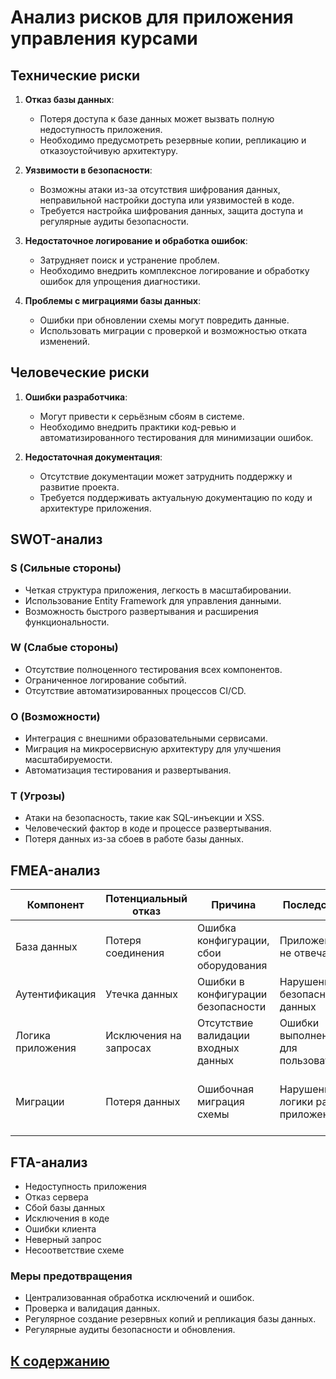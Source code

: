 ﻿# Анализ рисков для приложения управления курсами

## Технические риски

1. **Отказ базы данных**:
   - Потеря доступа к базе данных может вызвать полную недоступность приложения.
   - Необходимо предусмотреть резервные копии, репликацию и отказоустойчивую архитектуру.

2. **Уязвимости в безопасности**:
   - Возможны атаки из-за отсутствия шифрования данных, неправильной настройки доступа или уязвимостей в коде.
   - Требуется настройка шифрования данных, защита доступа и регулярные аудиты безопасности.

3. **Недостаточное логирование и обработка ошибок**:
   - Затрудняет поиск и устранение проблем.
   - Необходимо внедрить комплексное логирование и обработку ошибок для упрощения диагностики.

4. **Проблемы с миграциями базы данных**:
   - Ошибки при обновлении схемы могут повредить данные.
   - Использовать миграции с проверкой и возможностью отката изменений.

## Человеческие риски

1. **Ошибки разработчика**:
   - Могут привести к серьёзным сбоям в системе.
   - Необходимо внедрить практики код-ревью и автоматизированного тестирования для минимизации ошибок.

2. **Недостаточная документация**:
   - Отсутствие документации может затруднить поддержку и развитие проекта.
   - Требуется поддерживать актуальную документацию по коду и архитектуре приложения.

## SWOT-анализ

### S (Сильные стороны)
- Четкая структура приложения, легкость в масштабировании.
- Использование Entity Framework для управления данными.
- Возможность быстрого развертывания и расширения функциональности.

### W (Слабые стороны)
- Отсутствие полноценного тестирования всех компонентов.
- Ограниченное логирование событий.
- Отсутствие автоматизированных процессов CI/CD.

### O (Возможности)
- Интеграция с внешними образовательными сервисами.
- Миграция на микросервисную архитектуру для улучшения масштабируемости.
- Автоматизация тестирования и развертывания.

### T (Угрозы)
- Атаки на безопасность, такие как SQL-инъекции и XSS.
- Человеческий фактор в коде и процессе развертывания.
- Потеря данных из-за сбоев в работе базы данных.

## FMEA-анализ

| Компонент | Потенциальный отказ | Причина | Последствия | Меры минимизации |
|-----------|---------------------|---------|-------------|------------------|
| База данных | Потеря соединения | Ошибка конфигурации, сбои оборудования | Приложение не отвечает | Репликация, резервное копирование |
| Аутентификация | Утечка данных | Ошибки в конфигурации безопасности | Нарушение безопасности данных | Шифрование, защита хранилища |
| Логика приложения | Исключения на запросах | Отсутствие валидации входных данных | Ошибки выполнения для пользователей | Валидация данных, unit-тесты |
| Миграции | Потеря данных | Ошибочная миграция схемы | Нарушение логики работы приложения | Ручная проверка миграций, резервные копии |

## FTA-анализ

- Недоступность приложения
- Отказ сервера
- Сбой базы данных
- Исключения в коде
- Ошибки клиента
- Неверный запрос
- Несоответствие схеме

### Меры предотвращения
- Централизованная обработка исключений и ошибок.
- Проверка и валидация данных.
- Регулярное создание резервных копий и репликация базы данных.
- Регулярные аудиты безопасности и обновления.


## [К содержанию](../Документация/content.md)

